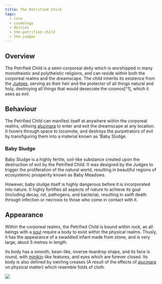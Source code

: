 ```yaml
---
title: The Petrified Child
tags:
  - lore
  - cosmology
  - deities
  - the-petrified-child
  - the-judges
---
```

## Overview
The Petrified Child is a semi-corporeal deity which is worshipped in many monotheistic and polytheistic religions, and can reside within both the corporeal realms and the dreamscape. The child inherits its existence from the [Judges](lore/cosmology/celestial-beings/the-judges.md), serving as their heir and the protector of all things natural and holy, destroying all things that would desecrate the cosmos[^1], which it sees as evil.
## Behaviour
The Petrified Child can manifest itself at anywhere within the corporeal realms, utilising [alucinara](lore/cosmology/alucinara.md) to enter and exit the dreamscape at any location. It hovers through space to locomote, and destroys the purpetrators of evil by transfiguring them into a material known as 'Baby Sludge.
### Baby Sludge
Baby Sludge is a highly fertile, soil-like substance created upon the destruction of evil by the Petrified Child. It was designed by the Judges to trigger the proliferation of the natural world, resulting in beautiful regions of ecosystemic prosperity known as Baby Meadows.

However, baby sludge itself is highly dangerous before it is incorporated into nature. It highly fortifies all aspects of nature to achieve its goal (including decay, rot, pathogens, and bacteria), resulting in swift death through infection or necrosis to those who come in contact with it.
## Appearance
Within the corporeal realms, the Petrified Child is bound within rock, as all beings with a [soul](lore/cosmology/darkness.md) require a body to exist within the physical realms. Thusly, it has the appearance of a swaddled infant made from stone, and is very large, about 5 metres in length.

Its body has a smooth, bean-like, inverse-teardrop shape, and its face is round, with [minikin](fauna/minikin.md)-like features, and eyes which are forever closed. Its body is also defined by swirling creases (A result of the effects of [alucinara](lore/cosmology/alucinara.md) on physical matter) which resemble folds of cloth.

![](images/the-petrified-child.png)